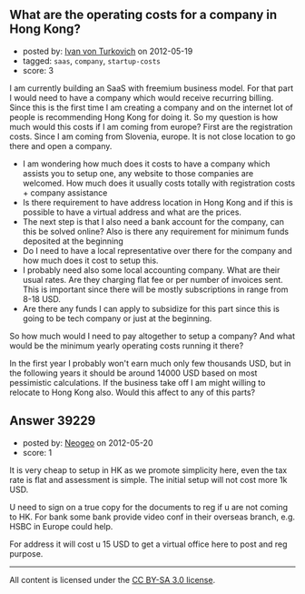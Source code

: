 ## What are the operating costs for a company in Hong Kong?

- posted by: [Ivan von Turkovich](https://stackexchange.com/users/-1/17892-ivan-von-turkovich) on 2012-05-19
- tagged: `saas`, `company`, `startup-costs`
- score: 3

I am currently building an SaaS with freemium business model. For that part I would need to have a company which would receive recurring billing. Since this is the first time I am creating a company and on the internet lot of people is recommending Hong Kong for doing it. So my question is how much would this costs if I am coming from europe?
First are the registration costs. Since I am coming from Slovenia, europe. It is not close location to go there and open a company. 

- I am wondering how much does it costs to have a company which assists you to setup one, any website to those companies are welcomed. How much does it usually costs totally with registration costs + company assistance
- Is there requirement to have address location in Hong Kong and if this is possible to have a virtual address and what are the prices.
- The next step is that I also need a bank account for the company, can this be solved online? Also is there any requirement for minimum funds deposited at the beginning
- Do I need to have a local representative over there for the company and how much does it cost to setup this.
- I probably need also some local accounting company. What are their usual rates. Are they charging flat fee or per number of invoices sent. This is important since there will be mostly subscriptions in range from 8-18 USD.
- Are there any funds I can apply to subsidize for this part since this is going to be tech company or just at the beginning.

So how much would I need to pay altogether to setup a company? And what would be the minimum yearly operating costs running it there?

In the first year I probably won't earn much only few thousands USD, but in the following years it should be around 14000 USD based on most pessimistic calculations. If the business take off I am might willing to relocate to Hong Kong also. Would this affect to any of this parts?



## Answer 39229

- posted by: [Neogeo](https://stackexchange.com/users/-1/18030-neogeo) on 2012-05-20
- score: 1

It is very cheap to setup in HK as we promote simplicity here, even the tax rate is flat and assessment is simple. The initial setup will not cost more 1k USD.

U need to sign on a true copy for the documents to reg if u are not coming to HK. For bank some bank provide video conf in their overseas branch, e.g. HSBC in Europe could help.

For address it will cost u 15 USD to get a virtual office here to post and reg purpose.



---

All content is licensed under the [CC BY-SA 3.0 license](https://creativecommons.org/licenses/by-sa/3.0/).
